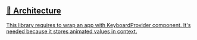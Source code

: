 ## [📄️<!-- --> <!-- -->Architecture](/react-native-keyboard-controller/pr-preview/pr-1127/docs/recipes/architecture.md)

[This library requires to wrap an app with KeyboardProvider component. It's needed because it stores animated values in context.](/react-native-keyboard-controller/pr-preview/pr-1127/docs/recipes/architecture.md)
